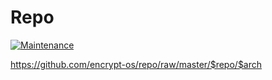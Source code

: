 # Repo

[![Maintenance](https://img.shields.io/maintenance/yes/2022.svg)]()

https://github.com/encrypt-os/repo/raw/master/$repo/$arch